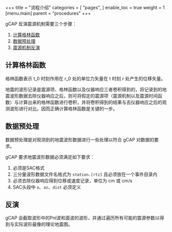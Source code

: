 +++
title = "流程介绍"
categories = [
    "pages",
]
enable_toc = true
weight = 1
[menu.main]
parent = "procedures"
+++

gCAP 反演震源机制需要三个步骤：

1. [计算格林函数](http://oh-my-cap.wangliang.one/procedures/gflib/)
2. [数据预处理](http://oh-my-cap.wangliang.one/procedures/preprocess/)
3. [震源机制反演](http://oh-my-cap.wangliang.one/procedures/inversion/)

<!--more-->
## 计算格林函数

格林函数表示 t_0 时刻作用在 r_0 处的单位力矢量在 t 时刻 r 处产生的位移矢量。

地震的波形记录是震源项、格林函数以及仪器响应三者卷积得到的，将记录到的地震波形数据去除仪器响应之后，则可将假定的震源项（震源机制以及震源时间函数）与计算出来的格林函数进行卷积，并将卷积得到的结果与去仪器响应之后的观测波形进行对比。因而正确计算格林函数是关键的一步。

## 数据预处理

数据预处理是对观测到的地震波形数据进行一些处理以符合 gCAP 对数据的要求。

gCAP 要求地震波形数据必须满足如下要求：

1. 必须是SAC格式
2. 三分量波形数据文件名格式为 `station.[rtz]` 且必须放在一个事件目录内
3. 必须去除仪器响应得到位移或速度记录，单位为 cm 或 cm/s
4. SAC头段中 `o`、`az`、`dist` 必须定义

## 反演

gCAP 会截取波形中的Pnl波和面波的波形，并通过遍历所有可能的震源参数以得到与实际波形最像的理论地震图。
